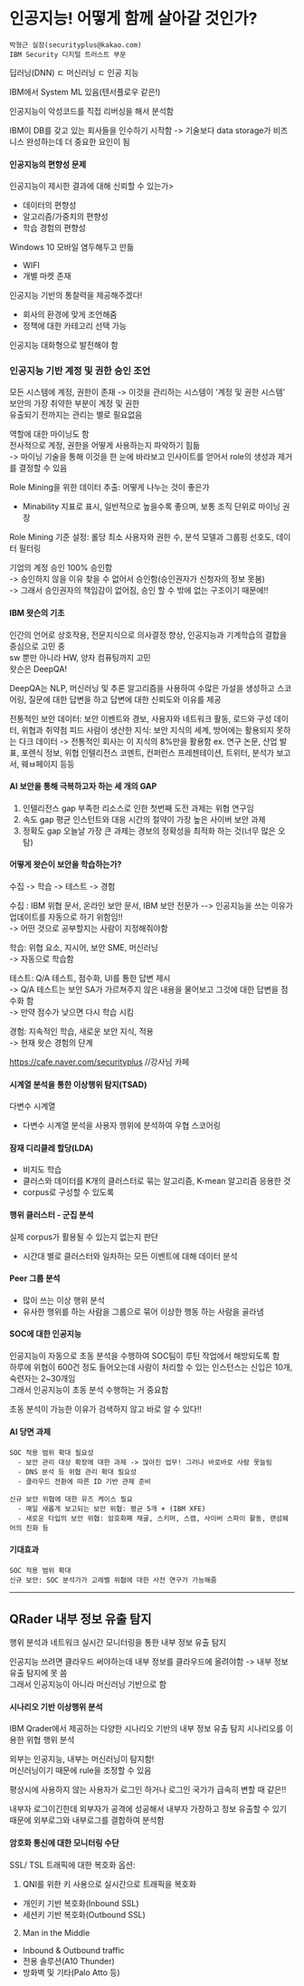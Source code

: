 # 인공지능! 어떻게 함께 살아갈 것인가?
```
박형근 실장(securityplus@kakao.com)
IBM Security 디지털 트러스트 부문
```

딥러닝(DNN) ㄷ 머신러닝 ㄷ 인공 지능   

IBM에서 System ML 있음(텐서플로우 같은!)

인공지능이 악성코드를 직접 리버싱을 해서 분석함   

IBM이 DB를 갖고 있는 회사들을 인수하기 시작함 -> 기술보다 data storage가 비즈니스 완성하는데 더 중요한 요인이 됨   

#### 인공지능의 편향성 문제
인공지능이 제시한 결과에 대해 신뢰할 수 있는가>
- 데이터의 편향성
- 알고리즘/가중치의 편향성
- 학습 경험의 편향성

Windows 10 모바일 염두해두고 만듦
  - WIFI
  - 개별 마켓 존재
 
인공지능 기반의 통찰력을 제공해주겠다!
  - 회사의 환경에 맞게 조언해줌
  - 정책에 대한 카테고리 선택 가능

인공지능 대화형으로 발전해야 함

### 인공지능 기반 계정 및 권한 승인 조언
모든 시스템에 계정, 권한이 존재 -> 이것을 관리하는 시스템이 '계정 및 권한 시스템'  
보안의 가장 취약한 부분이 계정 및 권한  
유출되기 전까지는 관리는 별로 필요없음  

역할에 대한 마이닝도 함   
전사적으로 계정, 권한을 어떻게 사용하는지 파악하기 힘듦  
-> 마이닝 기술을 통해 이것을 한 눈에 바라보고 인사이트를 얻어서 role의 생성과 제거를 결정할 수 있음  

Role Mining을 위한 데이터 추출: 어떻게 나누는 것이 좋은가  
  - Minability 지표로 표시, 일반적으로 높을수록 좋으며, 보통 조직 단위로 마이닝 권장  
  
Role Mining 기준 설정: 롤당 최소 사용자와 권한 수, 분석 모델과 그룹핑 선호도, 데이터 필터링  

기업의 계정 승인 100% 승인함  
-> 승인하지 않을 이유 찾을 수 없어서 승인함(승인권자가 신청자의 정보 못봄)  
-> 그래서 승인권자의 책임감이 없어짐, 승인 할 수 밖에 없는 구조이기 때문에!!  

#### IBM 왓슨의 기초
인간의 언어로 상호작용, 전문지식으로 의사결정 향상, 인공지능과 기계학습의 결합을 중심으로 고민 중  
sw 뿐만 아니라 HW, 양자 컴퓨팅까지 고민    
왓슨은 DeepQA!

DeepQA는 NLP, 머신러닝 및 추론 알고리즘을 사용하여 수많은 가설을 생성하고 스코어링, 질문에 대한 답변을 하고 답변에 대한 신뢰도와 이유를 제공  

전통적인 보안 데이터: 보안 이벤트와 경보, 사용자와 네트워크 활동, 로드와 구성 데이터, 위협과 취약점 피드
사람이 생산한 지식: 보안 지식의 세계, 방어에는 활용되지 못하는 다크 데이터 -> 전통적인 회사는 이 지식의 8%만을 활용함
    ex. 연구 논문, 산업 발표, 포렌식 정보, 위협 인텔리전스 코멘트, 컨퍼런스 프레젠테이션, 트위터, 분석가 보고서, 웨ㅂ페이지 등등
    
#### AI 보안을 통해 극복하고자 하는 세 개의 GAP
1. 인텔리전스 gap
  부족한 리소스로 인한 첫번째 도전 과제는 위협 연구임
2. 속도 gap
  평균 인스턴트와 대응 시간의 절약이 가장 높은 사이버 보안 과제
3. 정확도 gap
  오늘날 가장 큰 과제는 경보의 정확성을 최적화 하는 것(너무 많은 오탐)
  
#### 어떻게 왓슨이 보안을 학습하는가?   
수집 -> 학습 -> 테스트 -> 경험    

수집 : IBM 위협 문서, 온라인 보안 문서, IBM 보안 전문가 --> 인공지능을 쓰는 이유가 업데이트를 자동으로 하기 위함임!!    
      -> 어떤 것으로 공부할지는 사람이 지정해줘야함  
      
학습: 위협 요소, 지시어, 보안 SME, 머신러닝  
      -> 자동으로 학습함  
      
테스트: Q/A 테스트, 점수화, UI를 통한 답변 제시  
      -> Q/A 테스트는 보안 SA가 가르쳐주지 않은 내용을 물어보고 그것에 대한 답변을 점수화 함  
      -> 만약 점수가 낮으면 다시 학습 시킴  
        
경험: 지속적인 학습, 새로운 보안 지식, 적용  
      -> 현재 왓슨 경험의 단계  
 
 
https://cafe.naver.com/securityplus    //강사님 카페  

#### 시계열 분석을 통한 이상행위 탐지(TSAD)  
다변수 시계열  
  - 다변수 시계열 분석을 사용자 행위에 분석하여 우협 스코어링  

#### 잠재 디리클레 할당(LDA) 
- 비지도 학습  
- 클러스와 데이터를 K개의 클러스터로 묶는 알고리즘, K-mean 알고리즘 응용한 것  
- corpus로 구성할 수 있도록  

#### 행위 클러스터 - 군집 분석
실제 corpus가 활용될 수 있는지 없는지 판단  
- 시간대 별로 클러스터와 일차하는 모든 이벤트에 대해 데이터 분석 

#### Peer 그룹 분석
- 많이 쓰는 이상 행위 분석 
- 유사한 행위를 하는 사람을 그룹으로 묶어 이상한 행동 하는 사람을 골라냄

#### SOC에 대한 인공지능
인공지능이 자동으로 초동 분석을 수행하여 SOC팀이 루틴 작업에서 해방되도록 함  
하루에 위협이 600건 정도 들어오는데 사람이 처리할 수 있는 인스턴스는 신입은 10개, 숙련자는 2~30개임  
그래서 인공지능이 초동 분석 수행하는 거 중요함  

초동 분석이 가능한 이유가 검색하지 않고 바로 알 수 있다!!  

#### AI 당면 과제
```
SOC 적용 범위 확대 필요성  
  - 보안 관리 대상 확장에 대한 과제 -> 많아진 업무! 그러나 바로바로 사람 못늘림  
  - DNS 분석 등 위협 관리 확대 필요성  
  - 클라우드 전환에 따른 ID 기반 관제 준비

신규 보안 위협에 대한 유즈 케이스 필요
  - 매일 새롭게 보고되는 보안 위협: 평균 5개 + (IBM XFE)
  - 새로운 타입의 보안 위협: 암호화폐 채굴, 스키머, 스캠, 사이버 스파이 활동, 랜섬웨어의 진화 등
```  

#### 기대효과
```
SOC 적용 범위 확대
신규 보안: SOC 분석가가 고레벨 위협에 대한 사전 연구가 가능해줌
``` 

---

## QRader 내부 정보 유출 탐지
행위 분석과 네트워크 실시간 모니터링을 통한 내부 정보 유출 탐지

인공지능 쓰려면 클라우드 써야하는데 내부 정보를 클라우드에 올려야함 -> 내부 정보 유출 탐지에 못 씀  
그래서 인공지능이 아니라 머신러닝 기반으로 함  

#### 시나리오 기반 이상행위 분석
IBM Qrader에서 제공하는 다양한 시나리오 기반의 내부 정보 유출 탐지 시나리오를 이용한 위협 행위 분석  

외부는 인공지능, 내부는 머신러닝이 탐지함!   
머신러닝이기 때문에 rule을 조정할 수 있음  

평상시에 사용하지 않는 사용자가 로그인 하거나 로그인 국가가 급속히 변할 때 같은!!  

내부자 로그이긴한데 외부자가 공격에 성공해서 내부자 가장하고 정보 유출할 수 있기 때문에 외부로그와 내부로그를 결합하여 분석함    

#### 암호화 통신에 대한 모니터링 수단
SSL/ TSL 트래픽에 대한 복호화 옵션:
1. QNI를 위한 키 사용으로 실시간으로 트래픽을 복호화
  - 개인키 기반 복호화(Inbound SSL)
  - 세션키 기반 복호화(Outbound SSL)
  
2. Man in the Middle
  - Inbound & Outbound traffic
  - 전용 솔루션(A10 Thunder)
  - 방화벽 및 기타(Palo Atto 등)
  
  



